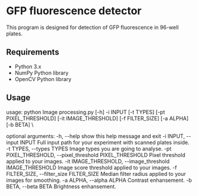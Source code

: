 # GFP fluorescence detector

This program is designed for detection of GFP fluorescence in 96-well plates.

## Requirements

- Python 3.x
- NumPy Python library
- OpenCV Python library

## Usage

usage: python Image processing.py [-h] -i INPUT [-t TYPES] [-pt PIXEL_THRESHOLD]
                           [-it IMAGE_THRESHOLD] [-f FILTER_SIZE] [-a ALPHA] [-b BETA] \\

optional arguments:
  -h, --help            show this help message and exit
  -i INPUT, --input INPUT
                        Full input path for your experiment with scanned
                        plates inside.
  -t TYPES, --types TYPES
                        Image types you are going to analyse.
  -pt PIXEL_THRESHOLD, --pixel_threshold PIXEL_THRESHOLD
                        Pixel threshold applied to your images.
  -it IMAGE_THRESHOLD, --image_threshold IMAGE_THRESHOLD
                        Image score threshold applied to your images.
  -f FILTER_SIZE, --filter_size FILTER_SIZE
                        Median filter radius applied to your images for
                        smoothing.
  -a ALPHA, --alpha ALPHA
                        Contrast enhansement.
  -b BETA, --beta BETA  Brightness enhansement.

